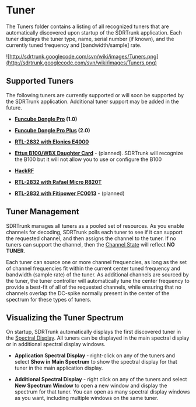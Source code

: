 # Tuner #

The Tuners folder contains a listing of all recognized tuners that are automatically discovered upon startup of the SDRTrunk application.  Each tuner displays the tuner type, name, serial number (if known), and the currently tuned frequency and [bandwidth/sample] rate.

![http://sdrtrunk.googlecode.com/svn/wiki/images/Tuners.png](http://sdrtrunk.googlecode.com/svn/wiki/images/Tuners.png)

## Supported Tuners ##

The following tuners are currently supported or will soon be supported by the SDRTrunk application.  Additional tuner support may be added in the future.

  * **[Funcube Dongle Pro](FuncubeDonglePro.md) (1.0)**
  * **[Funcube Dongle Pro Plus](FuncubeDongleProPlus.md) (2.0)**
  * **[RTL-2832 with Elonics E4000](E4000.md)**

  * **[Ettus B100/WBX Daughter Card](B100.md)** - (planned).  SDRTrunk will recognize the B100 but it will not allow you to use or configure the B100
  * **[HackRF](HackRF.md)**
  * **[RTL-2832 with Rafael Micro R820T](R820T.md)**
  * **[RTL-2832 with Fitipower FC0013](FC0013.md)** - (planned)

## Tuner Management ##

SDRTrunk manages all tuners as a pooled set of resources.  As you enable channels for decoding, SDRTrunk polls each tuner to see if it can support the requested channel, and then assigns the channel to the tuner.  If no tuners can support the channel, then the [Channel State](ChannelState.md) will reflect **NO TUNER**.

Each tuner can source one or more channel frequencies, as long as the set of channel frequencies fit within the current center tuned frequency and bandwidth (sample rate) of the tuner.  As additional channels are sourced by the tuner, the tuner controller will automatically tune the center frequency to provide a best-fit of all of the requested channels, while ensuring that no channels overlap the DC-spike normally present in the center of the spectrum for these types of tuners.

## Visualizing the Tuner Spectrum ##
On startup, SDRTrunk automatically displays the first discovered tuner in the [Spectral Display](SpectralDisplay.md).  All tuners can be displayed in the main spectral display or in additional spectral display windows.

  * **Application Spectral Display** - right-click on any of the tuners and select **Show in Main Spectrum** to show the spectral display for that tuner in the main application display.

  * **Additional Spectral Display** - right click on any of the tuners and select **New Spectrum Window** to open a new window and display the spectrum for that tuner.  You can open as many spectral display windows as you want, including multiple windows on the same tuner.